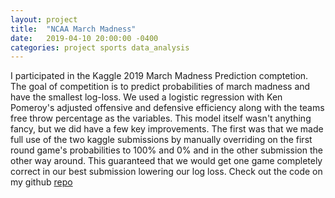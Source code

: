 ```yaml
---
layout: project
title:  "NCAA March Madness"
date:   2019-04-10 20:00:00 -0400
categories: project sports data_analysis
---
```


I participated in the Kaggle 2019 March Madness Prediction comptetion. The goal of competition is to predict probabilities of march madness and have the smallest log-loss. We used a logistic regression with Ken Pomeroy's adjusted offensive and defensive efficiency along with the teams free throw percentage as the variables. This model itself wasn't anything fancy, but we did have a few key improvements. The first was that we made full use of the two kaggle submissions by manually overriding on the first round game's probabilities to 100% and 0% and in the other submission the other way around. This guaranteed that we would get one game completely correct in our best submission lowering our log loss. Check out the code on my github [repo][march-madness-repo]

[march-madness-repo]: https://github.com/urolyi1/NCAA2019


